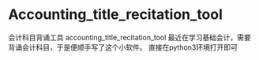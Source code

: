 # Accounting_title_recitation_tool
会计科目背诵工具 accounting_title_recitation_tool  最近在学习基础会计，需要背诵会计科目，于是便顺手写了这个小软件。
直接在python3环境打开即可
